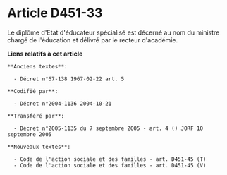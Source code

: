 # Article D451-33

Le diplôme d'Etat d'éducateur spécialisé est décerné au nom du ministre chargé de l'éducation et délivré par le recteur
d'académie.

**Liens relatifs à cet article**

	**Anciens textes**:

	  - Décret n°67-138 1967-02-22 art. 5

	**Codifié par**:

	  - Décret n°2004-1136 2004-10-21

	**Transféré par**:

	  - Décret n°2005-1135 du 7 septembre 2005 - art. 4 () JORF 10 septembre 2005

	**Nouveaux textes**:

	  - Code de l'action sociale et des familles - art. D451-45 (T)
	  - Code de l'action sociale et des familles - art. D451-45 (V)
